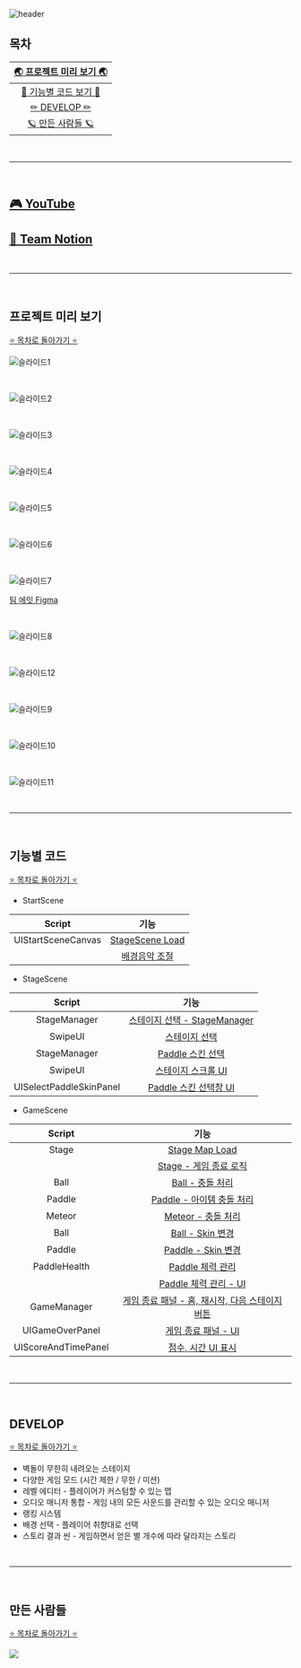 ![header](https://capsule-render.vercel.app/api?type=waving&color=gradient&customColorList=5&height=300&section=header&text=ANNIHILATION&fontSize=90&fontColor=2D2727)

## 목차

| [🌏 프로젝트 미리 보기 🌏](#프로젝트-미리-보기) |
| :---: |
| [🌌 기능별 코드 보기 🌌](#기능별-코드) |
| [✏ DEVELOP ✏](#develop) |
| [🪐 만든 사람들 🪐](#만든-사람들) |


<br>

* * *

<br>

## [🎮 YouTube](https://www.youtube.com/watch?v=XfUPwbHzX4o)
## [🤍 Team Notion](https://teamsparta.notion.site/08-814d16993a734e0b97c716e95ebf4c0e)

<br>

* * *

<br>

## 프로젝트 미리 보기

[⭐ 목차로 돌아가기 ⭐](#목차)

![슬라이드1](https://github.com/j-miiin/Annihilation/assets/62470991/556ba664-bf91-41d4-9713-e73ecbbc91b3)

<br>

![슬라이드2](https://github.com/j-miiin/Annihilation/assets/62470991/40621a92-53ac-4cf9-85bb-eedd05d8b573)

<br>

![슬라이드3](https://github.com/j-miiin/Annihilation/assets/62470991/a2c9257e-38fb-4eca-9760-32d2ebd4d152)

<br>

![슬라이드4](https://github.com/j-miiin/Annihilation/assets/62470991/95ff5b43-89b6-41eb-a80e-b8d3eca678e4)

<br>

![슬라이드5](https://github.com/j-miiin/Annihilation/assets/62470991/60a56c5d-0b83-44b9-b225-c945b58277c9)

<br>

![슬라이드6](https://github.com/j-miiin/Annihilation/assets/62470991/6c07bc0a-9a90-41e8-b60d-b76f5a9b7851)

<br>

![슬라이드7](https://github.com/j-miiin/Annihilation/assets/62470991/8a51c299-797d-405e-a010-efae0c68cd98)

[팀 에잇 Figma](https://www.figma.com/file/5wuzlMoXoiYIYIwdnDJm7J/%EC%97%90%EC%9E%87-%EB%B2%BD%EB%8F%8C%EA%B9%A8%EA%B8%B0?type=design&node-id=0-1&mode=design&t=b6nY7qWHbxzs2zJe-0)

<br>

![슬라이드8](https://github.com/j-miiin/Annihilation/assets/62470991/94b12255-4242-4cc1-ade2-c73a131c0654)

<br>

![슬라이드12](https://github.com/j-miiin/Annihilation/assets/62470991/5f814495-e0f7-447a-9aff-dd35b42613ac)

<br>

![슬라이드9](https://github.com/j-miiin/Annihilation/assets/62470991/6d251d43-bde8-4f07-b2c1-de0b0610a3e7)

<br>

![슬라이드10](https://github.com/j-miiin/Annihilation/assets/62470991/c3593695-7151-4248-a470-85c8b1e23b5d)

<br>

![슬라이드11](https://github.com/j-miiin/Annihilation/assets/62470991/46e0f417-d25f-43b2-a0db-32888422f848)

<br>

* * *

<br>

## 기능별 코드

[⭐ 목차로 돌아가기 ⭐](#목차)

- StartScene

| Script | 기능 |
| :---: | :---: |
| UIStartSceneCanvas | [StageScene Load](https://github.com/j-miiin/Annihilation/blob/ad71eb852afb0f7580b9fc358adc50ae26060710/Assets/Scripts/StartScene/UIStartSceneCanvas.cs#L33-L36) |
| | [배경음악 조절](https://github.com/j-miiin/Annihilation/blob/ad71eb852afb0f7580b9fc358adc50ae26060710/Assets/Scripts/StartScene/UIStartSceneCanvas.cs#L26C5-L31) |

- StageScene

| Script | 기능 |
| :---: | :---: |
| StageManager | [스테이지 선택 - StageManager](https://github.com/j-miiin/Annihilation/blob/ad71eb852afb0f7580b9fc358adc50ae26060710/Assets/Scripts/StageScene/StageManager.cs#L33-L37) |
| SwipeUI | [스테이지 선택](https://github.com/j-miiin/Annihilation/blob/ad71eb852afb0f7580b9fc358adc50ae26060710/Assets/Scripts/StageScene/SwipeUI.cs#L117-L121) |
| StageManager | [Paddle 스킨 선택](https://github.com/j-miiin/Annihilation/blob/ad71eb852afb0f7580b9fc358adc50ae26060710/Assets/Scripts/StageScene/StageManager.cs#L56-L59) |
| SwipeUI | [스테이지 스크롤 UI](https://github.com/j-miiin/Annihilation/blob/ad71eb852afb0f7580b9fc358adc50ae26060710/Assets/Scripts/StageScene/SwipeUI.cs#L68-L85) |
| UISelectPaddleSkinPanel | [Paddle 스킨 선택창 UI](https://github.com/j-miiin/Annihilation/blob/ad71eb852afb0f7580b9fc358adc50ae26060710/Assets/Scripts/StageScene/UI/UISelectPaddleSkinPanel.cs#L6-L38) |

- GameScene

| Script | 기능 |
| :---: | :---: |
| Stage | [Stage Map Load](https://github.com/j-miiin/Annihilation/blob/ad71eb852afb0f7580b9fc358adc50ae26060710/Assets/Scripts/GameScene/Stage.cs#L48) |
| | [Stage - 게임 종료 로직](https://github.com/j-miiin/Annihilation/blob/ad71eb852afb0f7580b9fc358adc50ae26060710/Assets/Scripts/GameScene/Stage.cs#L71-L97) |
| Ball | [Ball - 충돌 처리](https://github.com/j-miiin/Annihilation/blob/ad71eb852afb0f7580b9fc358adc50ae26060710/Assets/Scripts/GameScene/Ball/Ball.cs#L53-L88) |
| Paddle | [Paddle - 아이템 충돌 처리](https://github.com/j-miiin/Annihilation/blob/ad71eb852afb0f7580b9fc358adc50ae26060710/Assets/Scripts/GameScene/Paddle/Paddle.cs#L99-L143) |
| Meteor | [Meteor - 충돌 처리](https://github.com/j-miiin/Annihilation/blob/ad71eb852afb0f7580b9fc358adc50ae26060710/Assets/Scripts/GameScene/MeteorClass/Meteor.cs#L44-L84) |
| Ball | [Ball - Skin 변경](https://github.com/j-miiin/Annihilation/blob/c478972b67b21d1a6f654e42da1d63a61b3e8bcd/Assets/Scripts/GameScene/Ball/Ball.cs#L21-L28) |
| Paddle | [Paddle - Skin 변경](https://github.com/j-miiin/Annihilation/blob/c478972b67b21d1a6f654e42da1d63a61b3e8bcd/Assets/Scripts/GameScene/Paddle/Paddle.cs#L62) |
| PaddleHealth | [Paddle 체력 관리](https://github.com/j-miiin/Annihilation/blob/c478972b67b21d1a6f654e42da1d63a61b3e8bcd/Assets/Scripts/GameScene/Paddle/PaddleHealth.cs#L92-L97) |
|  | [Paddle 체력 관리 - UI](https://github.com/j-miiin/Annihilation/blob/c478972b67b21d1a6f654e42da1d63a61b3e8bcd/Assets/Scripts/GameScene/Paddle/PaddleHealth.cs#L36-L54) |
|  GameManager | [게임 종료 패널 - 홈, 재시작, 다음 스테이지 버튼](https://github.com/j-miiin/Annihilation/blob/ad71eb852afb0f7580b9fc358adc50ae26060710/Assets/Scripts/GameScene/GameManager.cs#L90-L112) |
| UIGameOverPanel| [게임 종료 패널 - UI](https://github.com/j-miiin/Annihilation/blob/ad71eb852afb0f7580b9fc358adc50ae26060710/Assets/Scripts/GameScene/UI/UIGameOverPanel.cs#L39-L50) |
| UIScoreAndTimePanel | [점수, 시간 UI 표시](https://github.com/j-miiin/Annihilation/blob/ad71eb852afb0f7580b9fc358adc50ae26060710/Assets/Scripts/GameScene/UI/UIScoreAndTimePanel.cs#L11-L19) |

<br>

* * *

<br>

## DEVELOP

[⭐ 목차로 돌아가기 ⭐](#목차)

- 벽돌이 무한히 내려오는 스테이지
- 다양한 게임 모드 (시간 제한 / 무한 / 미션)
- 레벨 에디터 - 플레이어가 커스텀할 수 있는 맵
- 오디오 매니저 통합 - 게임 내의 모든 사운드를 관리할 수 있는 오디오 매니저
- 랭킹 시스템 
- 배경 선택 - 플레이어 취향대로 선택
- 스토리 결과 씬 - 게임하면서 얻은 별 개수에 따라 달라지는 스토리
<br>

* * *

<br>

## 만든 사람들

[⭐ 목차로 돌아가기 ⭐](#목차)

<a href="https://github.com/j-miiin/Annihilation/graphs/contributors">
  <img src="https://contrib.rocks/image?repo=j-miiin/Annihilation" />
</a>

<br><br>
